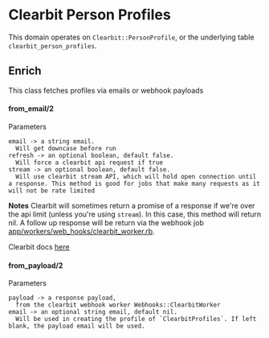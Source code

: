 # Clearbit Person Profiles

This domain operates on `Clearbit::PersonProfile`, or the underlying table `clearbit_person_profiles`.

## Enrich

This class fetches profiles via emails or webhook payloads

#### from_email/2

Parameters

```
email -> a string email.
  Will get downcase before run
refresh -> an optional boolean, default false.
  Will force a clearbit api request if true
stream -> an optional boolean, default false.
  Will use clearbit stream API, which will hold open connection until a response. This method is good for jobs that make many requests as it will not be rate limited
```

**Notes**
Clearbit will sometimes return a promise of a response if we're over the api limit (unless you're using `stream`). In this case, this method will return nil. A follow up response will be return via the webhook job [app/workers/web_hooks/clearbit_worker.rb](https://github.com/producthunt/producthunt/blob/master/app/workers/web_hooks/clearbit_worker.rb).

Clearbit docs [here](https://dashboard.clearbit.com/docs#api-reference)

#### from_payload/2

Parameters

```
payload -> a response payload,
  from the clearbit webhook worker Webhooks::ClearbitWorker
email -> an optional string email, default nil.
  Will be used in creating the profile of `ClearbitProfiles`. If left blank, the payload email will be used.
```
